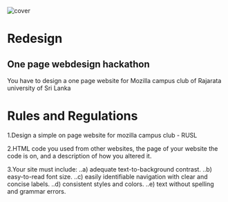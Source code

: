 ![cover](https://user-images.githubusercontent.com/28821226/72814579-4725c600-3c8b-11ea-83eb-6974726d9bd8.jpg)


# Redesign
## One page webdesign hackathon

You have to design a one page website for Mozilla campus club of Rajarata university of Sri Lanka

# Rules and Regulations

1.Design a simple on page website for mozilla campus club - RUSL

2.HTML code you used from other websites, the page of your website the code is on, and a description of how you altered it.

3.Your site must include: 
        ..a) adequate text-to-background contrast.
			  ..b) easy-to-read font size.
	      ..c) easily identifiable navigation with clear and concise labels.
        ..d) consistent styles and colors.
        ..e) text without spelling and grammar errors.
